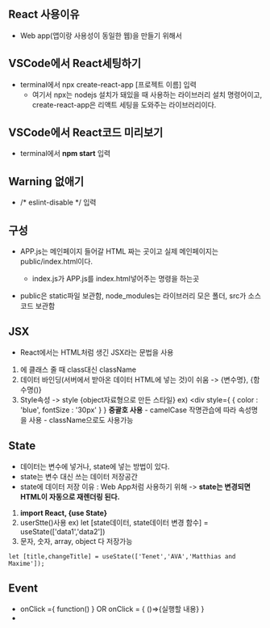 ## React 사용이유
- Web app(앱이랑 사용성이 동일한 웹)을 만들기 위해서 

## VSCode에서 React세팅하기
- terminal에서 npx create-react-app [프로젝트 이름] 입력
  - 여기서 npx는 nodejs 설치가 돼있을 때 사용하는 라이브러리 설치 명령어이고, create-react-app은 리액트 세팅을 도와주는 라이브러리이다.
  
## VSCode에서 React코드 미리보기
- terminal에서 **npm start** 입력

## Warning 없애기
- /* eslint-disable */ 입력

## 구성
- APP.js는 메인페이지 들어갈 HTML 짜는 곳이고 실제 메인페이지는 public/index.html이다.
  - index.js가 APP.js를 index.html넣어주는 명령을 하는곳

- public은 static파일 보관함, node_modules는 라이브러리 모은 폴더, src가 소스코드 보관함

## JSX
- React에서는 HTML처럼 생긴 JSX라는 문법을 사용
 
 1. <div>에 클래스 줄 때 class대신 className
  2. 데이터 바인딩(서버에서 받아온 데이터 HTML에 넣는 것)이 쉬움 -> {변수명}, {함수명()}
  3. Style속성 -> style {object자료형으로 만든 스타일} ex) <div style={ { color : 'blue', fontSize : '30px' } }  **중괄호 사용**
    - camelCase 작명관습에 따라 속성명을 사용
    - className으로도 사용가능 

## State
- 데이터는 변수에 넣거나, state에 넣는 방법이 있다.
- state는 변수 대신 쓰는 데이터 저장공간 
- state에 데이터 저장 이유 : Web App처럼 사용하기 위해 -> **state는 변경되면 HTML이 자동으로 재렌더링 된다.** 

 1. **import React, {use State}**
 2. userStte()사용 ex) let [state데이터, state데이터 변경 함수] = useState(['data1','data2']) 
 3. 문자, 숫자, array, object 다 저장가능  
  ```
 let [title,changeTitle] = useState(['Tenet','AVA','Matthias and Maxime']);
  ```

## Event
- onClick ={ function() } OR onClick = { ()=>{실행할 내용} }
- 
